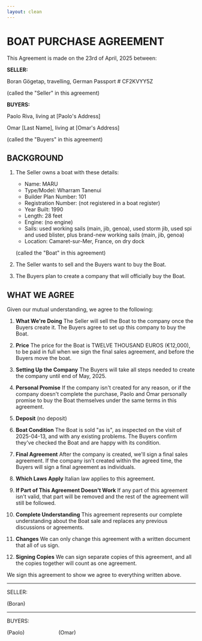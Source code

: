 ```yaml
---
layout: clean
---
```

# BOAT PURCHASE AGREEMENT

This Agreement is made on the 23rd of April, 2025 between:

**SELLER:**

Boran Gögetap, travelling, German Passport # CF2KVYY5Z

(called the "Seller" in this agreement)

**BUYERS:**

Paolo Riva, living at [Paolo's Address]

Omar [Last Name], living at [Omar's Address]

(called the "Buyers" in this agreement)

## BACKGROUND

1. The Seller owns a boat with these details:
   - Name: MARU
   - Type/Model: Wharram Tanenui
   - Builder Plan Number: 101
   - Registration Number: (not registered in a boat register)
   - Year Built: 1990
   - Length: 28 feet
   - Engine: (no engine)
   - Sails: used working sails (main, jib, genoa), used storm jib, used spi and used blister,
     plus brand-new working sails (main, jib, genoa)
   - Location: Camaret-sur-Mer, France, on dry dock

   (called the "Boat" in this agreement)

2. The Seller wants to sell and the Buyers want to buy the Boat.

3. The Buyers plan to create a company that will officially buy the Boat.

## WHAT WE AGREE

Given our mutual understanding, we agree to the following:

1. **What We're Doing**
   The Seller will sell the Boat to the company once the Buyers create it. The Buyers agree to set up this company to buy the Boat.

2. **Price**
   The price for the Boat is TWELVE THOUSAND EUROS (€12,000), to be paid in full when we sign the final sales agreement, and before the Buyers move the boat.

3. **Setting Up the Company**
   The Buyers will take all steps needed to create the company until end of May, 2025.

4. **Personal Promise**
   If the company isn't created for any reason, or if the company doesn't complete the purchase, Paolo and Omar personally promise to buy the Boat themselves under the same terms in this agreement.

5. **Deposit**
   (no deposit)

6. **Boat Condition**
   The Boat is sold "as is", as inspected on the visit of 2025-04-13, and with any existing problems. The Buyers confirm they've checked the Boat and are happy with its condition.

7. **Final Agreement**
   After the company is created, we'll sign a final sales agreement. If the company isn't created within the agreed time, the Buyers will sign a final agreement as individuals.

8. **Which Laws Apply**
   Italian law applies to this agreement.

9. **If Part of This Agreement Doesn't Work**
   If any part of this agreement isn't valid, that part will be removed and the rest of the agreement will still be followed.

10. **Complete Understanding**
    This agreement represents our complete understanding about the Boat sale and replaces any previous discussions or agreements.

11. **Changes**
    We can only change this agreement with a written document that all of us sign.

12. **Signing Copies**
    We can sign separate copies of this agreement, and all the copies together will count as one agreement.

We sign this agreement to show we agree to everything written above.

- - -

SELLER:



(Boran)

- - -

BUYERS:



(Paolo) &nbsp; &nbsp; &nbsp; &nbsp; &nbsp; &nbsp; &nbsp; &nbsp; &nbsp; &nbsp; &nbsp; (Omar)
